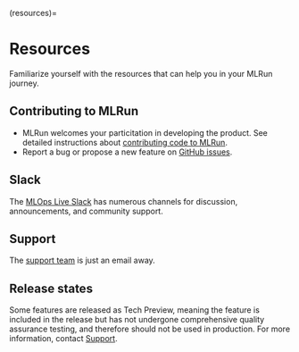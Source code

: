 (resources)=
# Resources 
Familiarize yourself with the resources that can help you in your MLRun journey.

## Contributing to MLRun

- MLRun welcomes your particitation in developing the product. See detailed instructions about [contributing code to MLRun](https://github.com/mlrun/mlrun/blob/development/CONTRIBUTING.md).
- Report a bug or propose a new feature on [GitHub issues](https://github.com/mlrun/mlrun/issues).

## Slack

The [MLOps Live Slack](https://mlopslive.slack.com) has numerous channels for discussion, announcements, and community support.

## Support

The [support team](mailto:mlrun@iguazio.com) is just an email away.

## Release states

Some features are released as Tech Preview, meaning the feature is included in the release but has not undergone comprehensive quality assurance testing, and therefore should not be used in production.
For more information, contact [Support](mailto:support@iguazio.com).

